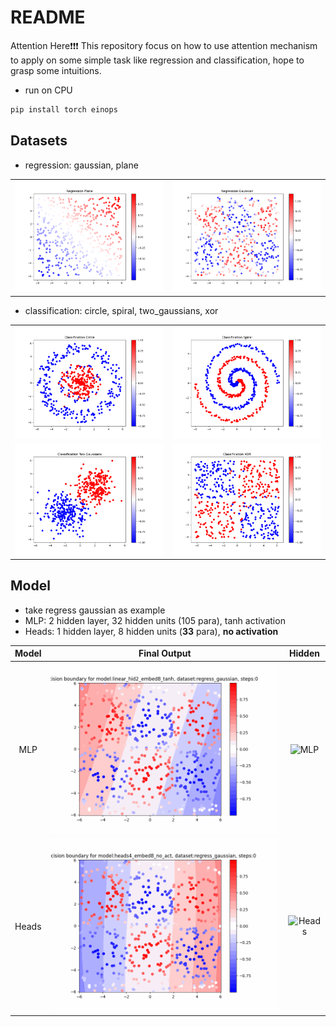 # README

Attention Here❗❗❗ This repository focus on how to use attention mechanism to apply on some simple task like regression and classification, hope to grasp some intuitions.

- run on CPU

```bash
pip install torch einops
```

## Datasets

- regression: gaussian, plane

<table>
    <tr>
        <td colspan="1" align=center>
            <img src="images\regression_plane.png" width="300px" alt="regression_plane">
        </td>
        <td colspan="1" align=center>
            <img src="images\regression_gaussian.png" width="300px" alt="regression_sin">
        </td>
    </tr>    
</table>

- classification: circle, spiral, two_gaussians, xor

<table>
    <tr>
        <td colspan="1" align=center>
            <img src="images\classification_circle.png" width="300px" alt="classification_circle">
        </td>
        <td colspan="1" align=center>
            <img src="images\classification_spiral.png" width="300px" alt="classification_spiral">
        </td>
    </tr>    
    <tr>
        <td colspan="1" align=center>
            <img src="images\classification_two_gaussians.png" width="300px" alt="classification_two_gaussians">
        </td>
        <td colspan="1" align=center>
            <img src="images\classification_xor.png" width="300px" alt="classification_xor">
        </td>
    </tr>
</table>

## Model

- take regress gaussian as example
- MLP: 2 hidden layer, 32 hidden units (105 para), tanh activation 
- Heads: 1 hidden layer, 8 hidden units (**33** para), **no activation** 

| Model | Final Output | Hidden |
| :---: | :---: | :---: |
| MLP | ![MLP](./visualize_train/linear/fin_16.gif) | ![MLP](./visualize_train/linear/hid_16.gif) |
| Heads | ![Heads](./visualize_train/heads/fin_16.gif) | ![Heads](./visualize_train/heads/hid_16.gif) |
